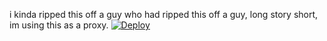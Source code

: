 i kinda ripped this off a guy who had ripped this off a guy, long story short, im using this as a proxy.
[![Deploy](https://www.herokucdn.com/deploy/button.svg)](https://heroku.com/deploy)
